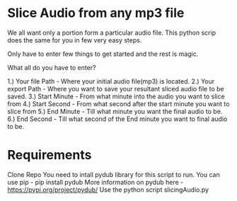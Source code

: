 # Slice Audio from any mp3 file

We all want only a portion form a particular audio file. This python scrip does the same for you in few very easy steps.

Only have to enter few things to get started and the rest is magic.

What all do you have to enter?

1.) Your file Path - Where your initial audio file(mp3) is located.
2.) Your export Path - Where you want to save your resultant sliced audio file to be saved.
3.) Start Minute - From what minute into the audio you want to slice from
4.) Start Second - From what second after the start minute you want to slice from 
5.) End Minute - Till what minute you want the final audio to be.
6.) End Second - Till what second of the End minute you want to final audio to be.

# Requirements

Clone Repo
You need to intall pydub library for this script to run.
You can use pip - pip install pydub
More information on pydub here - https://pypi.org/project/pydub/
Use the python script slicingAudio.py

